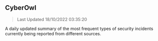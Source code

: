 ## CyberOwl 
> Last Updated 18/10/2022 03:35:20 


A daily updated summary of the most frequent types of security incidents currently being reported from different sources.

